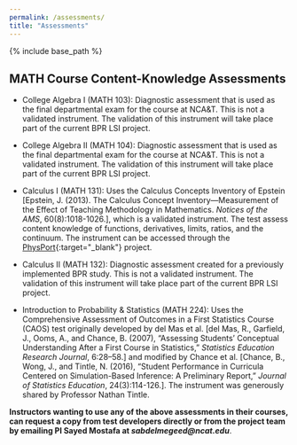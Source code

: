 ```yaml
---
permalink: /assessments/
title: "Assessments"
---
```


{% include base_path %}

## MATH Course Content-Knowledge Assessments

* College Algebra I (MATH 103): Diagnostic assessment that is used as the final departmental exam for the course at NCA&T. This is not a validated instrument. The validation of this instrument will take place part of the current BPR LSI project.

* College Algebra II (MATH 104): Diagnostic assessment that is used as the final departmental exam for the course at NCA&T. This is not a validated instrument. The validation of this instrument will take place part of the current BPR LSI project.


* Calculus I (MATH 131): Uses the Calculus Concepts Inventory of Epstein [Epstein, J. (2013). The Calculus Concept Inventory—Measurement of the Effect of Teaching Methodology in Mathematics. _Notices of the AMS_, 60(8):1018-1026.], which is a validated instrument. The test assess content knowledge of functions, derivatives, limits, ratios, and the continuum. The instrument can be accessed through the [PhysPort](https://www.physport.org/assessments/assessment.cfm?A=CCI){:target="_blank"} project.

* Calculus II (MATH 132): Diagnostic assessment created for a previously implemented BPR study. This is not a validated instrument. The validation of this instrument will take place part of the current BPR LSI project.

* Introduction to Probability & Statistics (MATH 224): Uses the Comprehensive Assessment of Outcomes in a First Statistics Course (CAOS) test originally developed by del Mas et al. [del Mas, R., Garfield, J., Ooms, A., and Chance, B. (2007), “Assessing Students’ Conceptual Understanding After a First Course in Statistics,”
*Statistics Education Research Journal*, 6:28–58.] and modified by Chance et al. [Chance, B., Wong, J., and Tintle, N. (2016), “Student Performance in Curricula Centered on Simulation-Based Inference: A Preliminary Report,” *Journal of Statistics Education*, 24(3):114-126.]. The instrument was generously shared by Professor Nathan Tintle. 

**Instructors wanting to use any of the above assessments in their courses, can request a copy from test developers directly or from the project team by emailing PI Sayed Mostafa at _sabdelmegeed@ncat.edu_**. 

